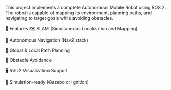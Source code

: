 This project implements a complete Autonomous Mobile Robot using ROS 2. The robot is capable of mapping its environment, planning paths, and navigating to target goals while avoiding obstacles.

🚀 Features
🗺️ SLAM (Simultaneous Localization and Mapping)

📍 Autonomous Navigation (Nav2 stack)

🧭 Global & Local Path Planning

🚧 Obstacle Avoidance

🖥️ RViz2 Visualization Support

🧪 Simulation-ready (Gazebo or Ignition)
